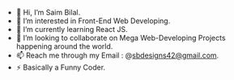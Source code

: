 - 👋 Hi, I’m Saim Bilal.
- 👀 I’m interested in Front-End Web Developing.
- 🌱 I’m currently learning React JS.
- 💞️ I’m looking to collaborate on Mega Web-Developing Projects happening around the world.
- 📫 Reach me through my Email : @sbdesigns42@gmail.com.
- ⚡ Basically a Funny Coder.
